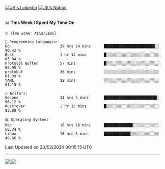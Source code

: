 
[![JS's LinkedIn](https://img.shields.io/badge/LinkedIn-blue?style=for-the-badge&logo=linkedin)](https://www.linkedin.com/in/jaeseung-lee-5a2a32139/) 
[![JS's Notion](https://img.shields.io/badge/Notion-black?style=for-the-badge&logo=notion)](https://bit.ly/ljswiki1) <br><br>
<!-- ![JS's GitHub stats](https://github-readme-stats-lemon-five.vercel.app/api?username=tkxkd0159&hide=contribs,prs,stars,issues&show_icons=true&theme=react&include_all_commits=true)   -->
<!-- ![Top Langs](https://github-readme-stats-lemon-five.vercel.app/api/top-langs/?username=tkxkd0159&layout=compact&hide=jupyter%20notebook,scss,html,css&langs_count=10)  -->


<!--START_SECTION:waka-->
📊 **This Week I Spent My Time On** 

```text
🕑︎ Time Zone: Asia/Seoul

💬 Programming Languages: 
Go                       29 hrs 14 mins      ███████████████████████░░   90.42 % 
Rust                     1 hr 14 mins        █░░░░░░░░░░░░░░░░░░░░░░░░   03.84 % 
Protocol Buffer          57 mins             █░░░░░░░░░░░░░░░░░░░░░░░░   02.95 % 
protobuf                 26 mins             ░░░░░░░░░░░░░░░░░░░░░░░░░   01.39 % 
YAML                     22 mins             ░░░░░░░░░░░░░░░░░░░░░░░░░   01.15 % 

🔥 Editors: 
GoLand                   31 hrs 4 mins       ████████████████████████░   96.12 % 
Rustrover                1 hr 15 mins        █░░░░░░░░░░░░░░░░░░░░░░░░   03.88 % 

💻 Operating System: 
Mac                      16 hrs 16 mins      █████████████░░░░░░░░░░░░   50.34 % 
Linux                    16 hrs 3 mins       ████████████░░░░░░░░░░░░░   49.66 % 
```


 Last Updated on 20/02/2024 00:15:15 UTC
<!--END_SECTION:waka-->

---
<a href="https://github.com/tkxkd0159/dsalgo">
  <img align="center" src="https://github-readme-stats-lemon-five.vercel.app/api/pin/?username=tkxkd0159&repo=dsalgo&theme=react" />
</a>
<a href="https://github.com/tkxkd0159/books">
  <img align="center" src="https://github-readme-stats-lemon-five.vercel.app/api/pin/?username=tkxkd0159&repo=books&theme=react" />
</a>

<!---
- 🔭 I’m currently working on ...
- 🌱 I’m currently learning blockchain and distributed network
- 👯 I’m looking to collaborate on ...
- 🤔 I’m looking for help with ...
- 💬 Ask me about ...
- 📫 How to reach me: ...
- 😄 Pronouns: ...
- ⚡ Fun fact: ...
-->

